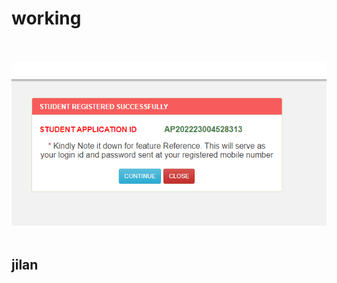 # working<br><br>

![img src](https://github.com/moghaljilan786/working/blob/main/image/abdul%20khader%20scholarship.png)<br>
<br>
## jilan
